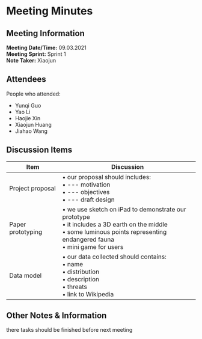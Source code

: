 # Meeting Minutes
## Meeting Information
**Meeting Date/Time:** 09.03.2021  
**Meeting Sprint:** Sprint 1  
**Note Taker:** Xiaojun  

## Attendees
People who attended:
- Yunqi Guo
- Yao Li
- Haojie Xin
- Xiaojun Huang
- Jiahao Wang

## Discussion Items

Item | Discussion
---- | ----
Project proposal | • our proposal should includes:<br>• --- motivation<br>• --- objectives<br> • --- draft design
Paper prototyping | • we use sketch on iPad to demonstrate our prototype<br>• it includes a 3D earth on the middle<br>• some luminous points representing endangered fauna<br>• mini game for users
Data model | • our data collected should contains:<br>• name<br>• distribution <br>• description<br>• threats <br> • link to Wikipedia

## Other Notes & Information
there tasks should be finished before next meeting
